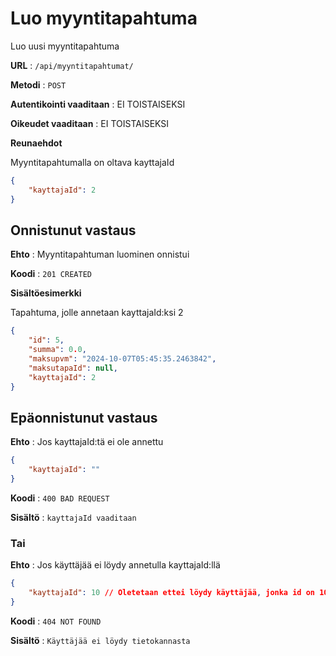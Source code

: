 # Luo myyntitapahtuma

Luo uusi myyntitapahtuma

**URL** : `/api/myyntitapahtumat/`

**Metodi** : `POST`

**Autentikointi vaaditaan** : EI TOISTAISEKSI

**Oikeudet vaaditaan** : EI TOISTAISEKSI

**Reunaehdot**

Myyntitapahtumalla on oltava kayttajaId

```json
{
    "kayttajaId": 2
}
```

## Onnistunut vastaus

**Ehto** : Myyntitapahtuman luominen onnistui

**Koodi** : `201 CREATED`

**Sisältöesimerkki**

Tapahtuma, jolle annetaan kayttajaId:ksi 2

```json
{
    "id": 5,
    "summa": 0.0,
    "maksupvm": "2024-10-07T05:45:35.2463842",
    "maksutapaId": null,
    "kayttajaId": 2
}
```

## Epäonnistunut vastaus

**Ehto** : Jos kayttajaId:tä ei ole annettu

```json
{
    "kayttajaId": ""
}
```

**Koodi** : `400 BAD REQUEST`

**Sisältö** : `kayttajaId vaaditaan`


### Tai

**Ehto** : Jos käyttäjää ei löydy annetulla kayttajaId:llä


```json
{
    "kayttajaId": 10 // Oletetaan ettei löydy käyttäjää, jonka id on 10
}
```

**Koodi** : `404 NOT FOUND`

**Sisältö** : `Käyttäjää ei löydy tietokannasta`